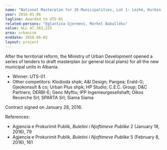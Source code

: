 ```yaml
---
name: "National Masterplan for 26 Municipalities, Lot 1: Lezhë, Kurbin, Krujë"
year: 2016-01-06
tagline: Awarded to UTS-01
related-persons: "Eglantina Gjermeni, Markel Baballëku"
value: ALL 47,363,225
area: urbanism
enddate: 2016-06-02
layout: project
---
```

After the territorial reform, the Ministry of Urban Development opened a series of tenders to draft masterplan (or general local plans) for all the new municipal units in Albania.

* Winner: UTS-01
* Other competitors: Klodioda shpk; A&I Design; Pangea; Erald-G; Gjeokonsult & co; Urban Plus shpk; HP Studio; C.E.C. Group; D&C Partners; DERBI-E; Genc Myftiu; IPP Ingenieurgesellshaft; Oikos Recerche Srl; SPARTA Srl; Siama Siama

Contract signed on January 28, 2016.

References:

* Agjencia e Prokurimit Publik, *Buletini i Njoftimeve Publike* 2 (January 18, 2016), 79
* Agjencia e Prokurimit Publik, *Buletini i Njoftimeve Publike* 5 (February 8, 2016), 161
